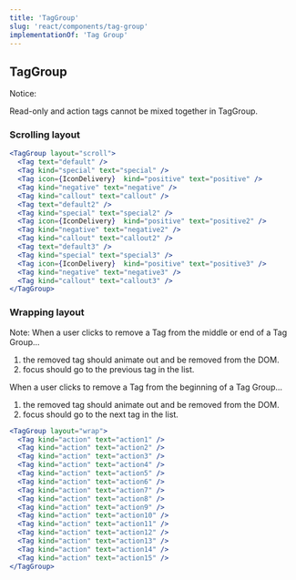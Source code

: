 ```yaml
---
title: 'TagGroup'
slug: 'react/components/tag-group'
implementationOf: 'Tag Group'
---
```


## TagGroup
Notice:

Read-only and action tags cannot be mixed together in TagGroup.

### Scrolling layout
```jsx
<TagGroup layout="scroll">
  <Tag text="default" />
  <Tag kind="special" text="special" />
  <Tag icon={IconDelivery}  kind="positive" text="positive" />
  <Tag kind="negative" text="negative" />
  <Tag kind="callout" text="callout" />
  <Tag text="default2" />
  <Tag kind="special" text="special2" />
  <Tag icon={IconDelivery}  kind="positive" text="positive2" />
  <Tag kind="negative" text="negative2" />
  <Tag kind="callout" text="callout2" />
  <Tag text="default3" />
  <Tag kind="special" text="special3" />
  <Tag icon={IconDelivery}  kind="positive" text="positive3" />
  <Tag kind="negative" text="negative3" />
  <Tag kind="callout" text="callout3" />  
</TagGroup>
```
### Wrapping layout

Note: When a user clicks to remove a Tag from the middle or end of a Tag Group…

1. the removed tag should animate out and be removed from the DOM.
2. focus should go to the previous tag in the list.

When a user clicks to remove a Tag from the beginning of a Tag Group…

1. the removed tag should animate out and be removed from the DOM.
2. focus should go to the next tag in the list.
```jsx
<TagGroup layout="wrap">
  <Tag kind="action" text="action1" />
  <Tag kind="action" text="action2" />
  <Tag kind="action" text="action3" />
  <Tag kind="action" text="action4" />
  <Tag kind="action" text="action5" />
  <Tag kind="action" text="action6" />
  <Tag kind="action" text="action7" />
  <Tag kind="action" text="action8" />
  <Tag kind="action" text="action9" />
  <Tag kind="action" text="action10" />
  <Tag kind="action" text="action11" />
  <Tag kind="action" text="action12" />
  <Tag kind="action" text="action13" />
  <Tag kind="action" text="action14" />
  <Tag kind="action" text="action15" />
</TagGroup>
```